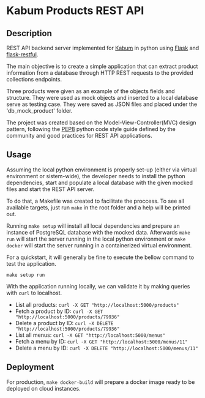# Kabum Products REST API

## Description

REST API backend server implemented for [Kabum](https://www.kabum.com.br/) in python using
[Flask](https://flask.palletsprojects.com) and [flask-restful](https://flask-restful.readthedocs.io).

The main objective is to create a simple application that can extract product information from a database
through HTTP REST requests to the provided collections endpoints.

Three products were given as an example of the objects fields and structure. They were used as
mock objects and inserted to a local database serve as testing case. They were saved as JSON files
and placed under the 'db_mock_product' folder.

The project was created based on the Model-View-Controller(MVC) design pattern, following the
[PEP8](https://pep8.org/) python code style guide defined by the community and good practices for
REST API applications.


## Usage

Assuming the local python environment is properly set-up (either via virtual environment or sistem-wide),
the developer needs to install the python dependencies, start and populate a local database with the given
mocked files and start the REST API server.

To do that, a Makefile was created to facilitate the proccess. To see all available targets, just run
`make` in the root folder and a help will be printed out.

Running `make setup` will install all local dependencies and prepare an instance of
PostgreSQL database with the mocked data. Afterwards `make run` will start the server running in
the local python environment or `make docker` will start the server running in a containerized virtual environment.

For a quickstart, it will generally be fine to execute the bellow command to test the application.

```
make setup run
```

With the application running locally, we can validate it by making queries with `curl` to localhost.

- List all products: `curl -X GET "http://localhost:5000/products"`
- Fetch a product by ID: `curl -X GET "http://localhost:5000/products/79936"`
- Delete a product by ID: `curl -X DELETE "http://localhost:5000/products/79936"`
- List all menus: `curl -X GET "http://localhost:5000/menus"`
- Fetch a menu by ID: `curl -X GET "http://localhost:5000/menus/11"`
- Delete a menu by ID: `curl -X DELETE "http://localhost:5000/menus/11"`

## Deployment

For production, `make docker-build` will prepare a docker image ready to be deployed on cloud instances.
